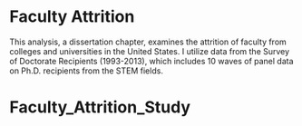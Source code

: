 # Faculty Attrition
This analysis, a dissertation chapter, examines the attrition of faculty from colleges and universities in the United States.  I utilize data from the Survey of Doctorate Recipients (1993-2013), which includes 10 waves of panel data on Ph.D. recipients from the STEM fields.

# Faculty_Attrition_Study
